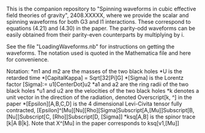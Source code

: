 This is the companion repository to "Spinning waveforms in cubic effective field theories of gravity", 2408.XXXXX, where we provide the scalar and spinning waveforms for both G3 and I1 interactions. These correspond to equations (4.21) and (4.30) in the paper. The parity-odd waveforms can be easily obtained from their parity-even counterparts by multiplying by i.

See the file "LoadingWaveforms.nb" for instructions on getting the waveforms. The notation used is quoted in the Mathematica file and here for convenience.

Notation:
*m1 and m2 are the masses of the two black holes
*U is the retarded time
*\[CapitalKappa] = Sqrt[32\[Pi]G]
*\[Sigma] is the Lorentz factor \[Sigma]:= u1\[CenterDot]u2
*a1 and a2 are the ring radii of the two black holes
*u1 and u2 are the velocities of the two black holes
*k denotes a unit vector in the direction of the radiation, denoted Overscript[k, ^] in the paper
*\[Epsilon][A,B,C,D] is the 4 dimensional Levi-Civita tensor fully contracted, \[Epsilon]^\[Mu]\[Nu]\[Rho]\[Sigma]Subscript[A,\[Mu]]Subscript[B, \[Nu]]Subscript[C, \[Rho]]Subscript[D, \[Sigma]]
*ksq[A,B] is the spinor trace [k|A B|k]. Note that X^\[Mu] in the paper corresponds to ksq[v1,\[Mu]]